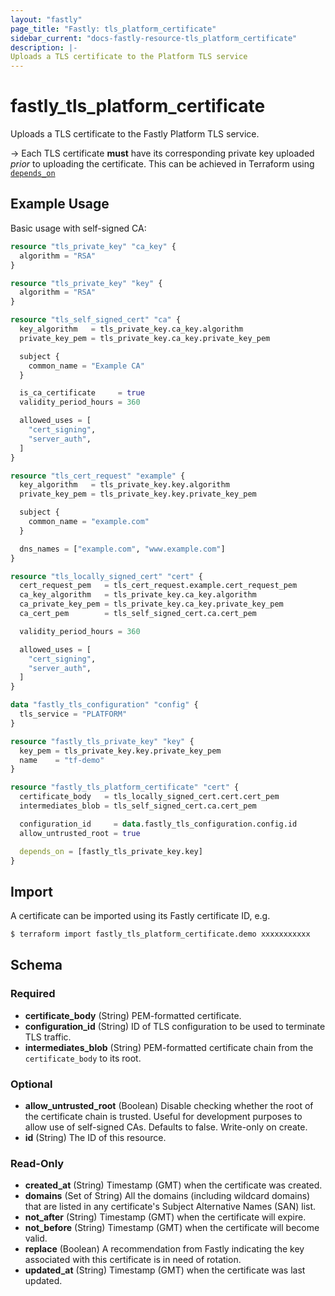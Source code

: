 ```yaml
---
layout: "fastly"
page_title: "Fastly: tls_platform_certificate"
sidebar_current: "docs-fastly-resource-tls_platform_certificate"
description: |-
Uploads a TLS certificate to the Platform TLS service
---
```


# fastly_tls_platform_certificate

Uploads a TLS certificate to the Fastly Platform TLS service.

-> Each TLS certificate **must** have its corresponding private key uploaded _prior_ to uploading the certificate. This
can be achieved in Terraform using [`depends_on`](https://www.terraform.io/docs/configuration/meta-arguments/depends_on.html)

## Example Usage

Basic usage with self-signed CA:

```terraform
resource "tls_private_key" "ca_key" {
  algorithm = "RSA"
}

resource "tls_private_key" "key" {
  algorithm = "RSA"
}

resource "tls_self_signed_cert" "ca" {
  key_algorithm   = tls_private_key.ca_key.algorithm
  private_key_pem = tls_private_key.ca_key.private_key_pem

  subject {
    common_name = "Example CA"
  }

  is_ca_certificate     = true
  validity_period_hours = 360

  allowed_uses = [
    "cert_signing",
    "server_auth",
  ]
}

resource "tls_cert_request" "example" {
  key_algorithm   = tls_private_key.key.algorithm
  private_key_pem = tls_private_key.key.private_key_pem

  subject {
    common_name = "example.com"
  }

  dns_names = ["example.com", "www.example.com"]
}

resource "tls_locally_signed_cert" "cert" {
  cert_request_pem   = tls_cert_request.example.cert_request_pem
  ca_key_algorithm   = tls_private_key.ca_key.algorithm
  ca_private_key_pem = tls_private_key.ca_key.private_key_pem
  ca_cert_pem        = tls_self_signed_cert.ca.cert_pem

  validity_period_hours = 360

  allowed_uses = [
    "cert_signing",
    "server_auth",
  ]
}

data "fastly_tls_configuration" "config" {
  tls_service = "PLATFORM"
}

resource "fastly_tls_private_key" "key" {
  key_pem = tls_private_key.key.private_key_pem
  name    = "tf-demo"
}

resource "fastly_tls_platform_certificate" "cert" {
  certificate_body   = tls_locally_signed_cert.cert.cert_pem
  intermediates_blob = tls_self_signed_cert.ca.cert_pem

  configuration_id     = data.fastly_tls_configuration.config.id
  allow_untrusted_root = true

  depends_on = [fastly_tls_private_key.key]
}
```

## Import

A certificate can be imported using its Fastly certificate ID, e.g.

```sh
$ terraform import fastly_tls_platform_certificate.demo xxxxxxxxxxx
```

<!-- schema generated by tfplugindocs -->
## Schema

### Required

- **certificate_body** (String) PEM-formatted certificate.
- **configuration_id** (String) ID of TLS configuration to be used to terminate TLS traffic.
- **intermediates_blob** (String) PEM-formatted certificate chain from the `certificate_body` to its root.

### Optional

- **allow_untrusted_root** (Boolean) Disable checking whether the root of the certificate chain is trusted. Useful for development purposes to allow use of self-signed CAs. Defaults to false. Write-only on create.
- **id** (String) The ID of this resource.

### Read-Only

- **created_at** (String) Timestamp (GMT) when the certificate was created.
- **domains** (Set of String) All the domains (including wildcard domains) that are listed in any certificate's Subject Alternative Names (SAN) list.
- **not_after** (String) Timestamp (GMT) when the certificate will expire.
- **not_before** (String) Timestamp (GMT) when the certificate will become valid.
- **replace** (Boolean) A recommendation from Fastly indicating the key associated with this certificate is in need of rotation.
- **updated_at** (String) Timestamp (GMT) when the certificate was last updated.